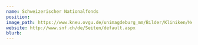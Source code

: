 ```yaml
---
name: Schweizerischer Nationalfonds
position:
image_path: https://www.kneu.ovgu.de/unimagdeburg_mm/Bilder/Kliniken/Neurologie/bildmenue/Forschung/forschungsgruppen/arbeitsgruppen/SNF_400-height-91-width-270.jpg
website: http://www.snf.ch/de/Seiten/default.aspx
blurb:
---
```

